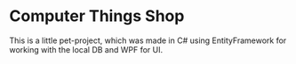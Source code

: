 # Computer Things Shop

This is a little pet-project, which was made in C# using EntityFramework for working with the local DB and WPF for UI.
